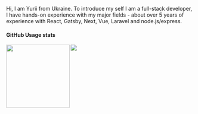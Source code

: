 Hi, I am Yurii from Ukraine.
To introduce my self I am a full-stack developer, 
I have hands-on experience with my major fields - 
about over 5 years of experience with React, Gatsby, Next, Vue, Laravel and node.js/express.


<div>
  <h4> GitHub Usage stats</h4>
  <img height="170" align="left" src="https://github-readme-stats.vercel.app/api?username=maiba23&show_icons=true&theme=vue-dark&count_private=true" />
  <img src="https://github-readme-stats.vercel.app/api/top-langs/?username=maiba23&layout=compact" />
</div>

<!---
maiba23/maiba23 is a ✨ special ✨ repository because its `README.md` (this file) appears on your GitHub profile.
You can click the Preview link to take a look at your changes.
--->

